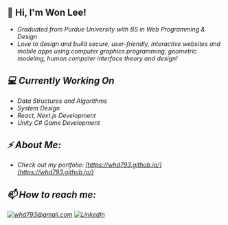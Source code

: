

<h2>👋 Hi, I'm Won Lee! </h2>


- <i>Graduated from Purdue University with BS in Web Programming & Design
- <i>Love to design and build secure, user-friendly, interactive websites and mobile apps using computer graphics programming, geometric modeling, human computer interface theory and design!

 
<h2>💻 Currently Working On</h2>
 
 - <i>Data Structures and Algorithms
 - <i>System Design
 - <i>React, Next.js Development
 - <i>Unity C# Game Development
  
  

<h2>⚡ About Me:</h2>

- Check out my portfolio: [https://whd793.github.io/](https://whd793.github.io/)

<h2>📫 How to reach me:</h2>

<a href="mailto:whd793@gmail.com">![whd793@gmail.com](https://img.shields.io/badge/Gmail-D14836?style=for-the-badge&logo=gmail&logoColor=white)</a> <a href="https://www.linkedin.com/in/whd793">![LinkedIn](https://img.shields.io/badge/LinkedIn-0077B5?style=for-the-badge&logo=linkedin&logoColor=white)</a>
